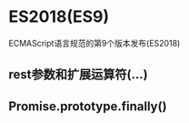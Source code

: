 # ES2018(ES9)

ECMAScript语言规范的第9个版本发布(ES2018)

## rest参数和扩展运算符(...)



## Promise.prototype.finally()


